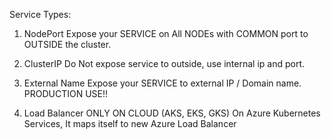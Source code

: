 Service Types:

1. NodePort
    Expose your SERVICE on All NODEs with COMMON port to OUTSIDE
    the cluster.

2. ClusterIP
    Do Not expose service to outside, use internal ip and port.

3. External Name
    Expose your SERVICE to external IP / Domain name.
    PRODUCTION USE!!

4.  Load Balancer
      ONLY ON CLOUD (AKS, EKS, GKS)
        On Azure Kubernetes Services, It maps itself to new Azure Load Balancer
